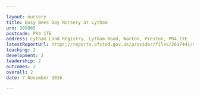 ```yaml
---

layout: nursery
title: Busy Bees Day Nursery at Lytham
urn: 309865
postcode: PR4 1TE
address: Lytham Land Registry, Lytham Road, Warton, Preston, PR4 1TE
latestReportUrl: https://reports.ofsted.gov.uk/provider/files/2617441/urn/309865.pdf
teaching: 2
development: 2
leadership: 2
outcomes: 2
overall: 2
date: 7 November 2016

---
```

